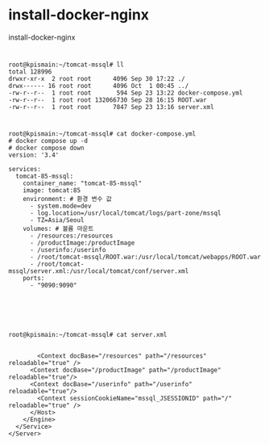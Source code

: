 # install-docker-nginx
install-docker-nginx


# 
# 
# 
# 
# 
# 
# 
# 
# 
# 
# 
# 
# 
# 
# 
# 
# 
# 
# 
# 
# 
# 
# 
# 
# 
# 
# 
# 
# 
# 
# 
# 
# 
# 
# 
# 
# 
# 
# 
# 
# 



    
    root@kpismain:~/tomcat-mssql# ll
    total 128996
    drwxr-xr-x  2 root root      4096 Sep 30 17:22 ./
    drwx------ 16 root root      4096 Oct  1 00:45 ../
    -rw-r--r--  1 root root       594 Sep 23 13:22 docker-compose.yml
    -rw-r--r--  1 root root 132066730 Sep 28 16:15 ROOT.war
    -rw-r--r--  1 root root      7847 Sep 23 13:16 server.xml
    








# 
    root@kpismain:~/tomcat-mssql# cat docker-compose.yml
    # docker compose up -d
    # docker compose down
    version: '3.4'
    
    services:
      tomcat-85-mssql:
        container_name: "tomcat-85-mssql"
        image: tomcat:85
        environment: # 환경 변수 값
          - system.mode=dev
          - log.location=/usr/local/tomcat/logs/part-zone/mssql
          - TZ=Asia/Seoul
        volumes: # 볼륨 마운트
          - /resources:/resources
          - /productImage:/productImage
          - /userinfo:/userinfo
          - /root/tomcat-mssql/ROOT.war:/usr/local/tomcat/webapps/ROOT.war
          - /root/tomcat-mssql/server.xml:/usr/local/tomcat/conf/server.xml
        ports:
          - "9090:9090"




    
          
    root@kpismain:~/tomcat-mssql# cat server.xml
    
    
            <Context docBase="/resources" path="/resources" reloadable="true" />
          <Context docBase="/productImage" path="/productImage" reloadable="true"/>
          <Context docBase="/userinfo" path="/userinfo" reloadable="true"/>
            <Context sessionCookieName="mssql_JSESSIONID" path="/" reloadable="true" />
          </Host>
        </Engine>
      </Service>
    </Server>
